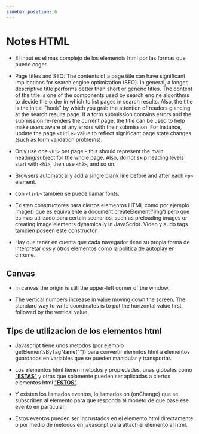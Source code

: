 ```yaml
---
sidebar_position: 6
---
```


# Notes HTML

- El input es el mas complejo de los elemenots html por las formas que puede coger

- Page titles and SEO: The contents of a page title can have significant implications for search engine optimization (SEO). In general, a longer, descriptive title performs better than short or generic titles. The content of the title is one of the components used by search engine algorithms to decide the order in which to list pages in search results. Also, the title is the initial "hook" by which you grab the attention of readers glancing at the search results page. If a form submission contains errors and the submission re-renders the current page, the title can be used to help make users aware of any errors with their submission. For instance, update the page `<title>` value to reflect significant page state changes (such as form validation problems).

- Only use one `<h1>` per page - this should represent the main heading/subject for the whole page. Also, do not skip heading levels start with `<h1>`, then use `<h2>`, and so on.

- Browsers automatically add a single blank line before and after each `<p>` element.

- con `<link>` tambien se puede llamar fonts.

- Existen constructores para ciertos elementos HTML como por ejemplo Image() que es equivalente a document.createElement('img') pero que es mas utilizado para certain scenarios, such as preloading images or creating image elements dynamically in JavaScript.
Video y audo tags tambien poseen este constructor.

- Hay que tener en cuenta que cada navegador tiene su propia forma de interpretar css y otros elementos como la politica de autoplay en chrome.

## Canvas

- In canvas the origin is still the upper-left corner of the window.

- The vertical numbers increase in value moving down the screen. The standard way to write coordinates is to put the horizontal value first, followed by the vertical value.

## Tips de utilizacion de los elementos html

- Javascript tiene unos metodos (por ejemplo getElementsByTagName("")) para convertir elemntos html a elementos guardados en variables que se pueden manipular y transportar.

- Los elementos html tienen metodos y propiedades, unas globales como ["**ESTAS**"](https://www.w3schools.com/tags/ref_standardattributes.asp) y otras que solamente pueden ser aplicadas a ciertos elementos html ["**ESTOS**"](https://www.w3schools.com/tags/ref_attributes.asp).

- Y existen los llamados eventos, lo llamados on (onChange) que se subscriben al elemento para que responda al moneto de que pase ese evento en particular.

- Estos eventos pueden ser incrustados en el elemento html directamente o por medio de metodos en javascript para attach el elemento al html.
